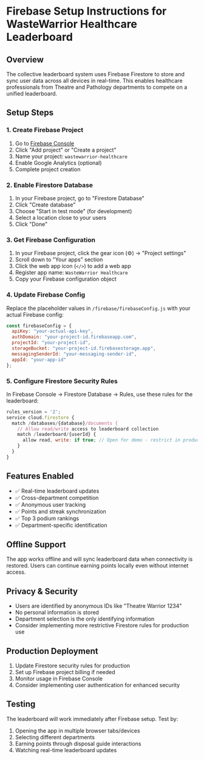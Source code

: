 # Firebase Setup Instructions for WasteWarrior Healthcare Leaderboard

## Overview
The collective leaderboard system uses Firebase Firestore to store and sync user data across all devices in real-time. This enables healthcare professionals from Theatre and Pathology departments to compete on a unified leaderboard.

## Setup Steps

### 1. Create Firebase Project
1. Go to [Firebase Console](https://console.firebase.google.com/)
2. Click "Add project" or "Create a project"
3. Name your project: `wastewarrior-healthcare`
4. Enable Google Analytics (optional)
5. Complete project creation

### 2. Enable Firestore Database
1. In your Firebase project, go to "Firestore Database"
2. Click "Create database"
3. Choose "Start in test mode" (for development)
4. Select a location close to your users
5. Click "Done"

### 3. Get Firebase Configuration
1. In your Firebase project, click the gear icon (⚙️) → "Project settings"
2. Scroll down to "Your apps" section
3. Click the web app icon (`</>`) to add a web app
4. Register app name: `WasteWarrior Healthcare`
5. Copy your Firebase configuration object

### 4. Update Firebase Config
Replace the placeholder values in `/firebase/firebaseConfig.js` with your actual Firebase config:

```javascript
const firebaseConfig = {
  apiKey: "your-actual-api-key",
  authDomain: "your-project-id.firebaseapp.com",
  projectId: "your-project-id",
  storageBucket: "your-project-id.firebasestorage.app",
  messagingSenderId: "your-messaging-sender-id",
  appId: "your-app-id"
};
```

### 5. Configure Firestore Security Rules
In Firebase Console → Firestore Database → Rules, use these rules for the leaderboard:

```javascript
rules_version = '2';
service cloud.firestore {
  match /databases/{database}/documents {
    // Allow read/write access to leaderboard collection
    match /leaderboard/{userId} {
      allow read, write: if true; // Open for demo - restrict in production
    }
  }
}
```

## Features Enabled
- ✅ Real-time leaderboard updates
- ✅ Cross-department competition
- ✅ Anonymous user tracking
- ✅ Points and streak synchronization
- ✅ Top 3 podium rankings
- ✅ Department-specific identification

## Offline Support
The app works offline and will sync leaderboard data when connectivity is restored. Users can continue earning points locally even without internet access.

## Privacy & Security
- Users are identified by anonymous IDs like "Theatre Warrior 1234"
- No personal information is stored
- Department selection is the only identifying information
- Consider implementing more restrictive Firestore rules for production use

## Production Deployment
1. Update Firestore security rules for production
2. Set up Firebase project billing if needed
3. Monitor usage in Firebase Console
4. Consider implementing user authentication for enhanced security

## Testing
The leaderboard will work immediately after Firebase setup. Test by:
1. Opening the app in multiple browser tabs/devices
2. Selecting different departments
3. Earning points through disposal guide interactions
4. Watching real-time leaderboard updates

